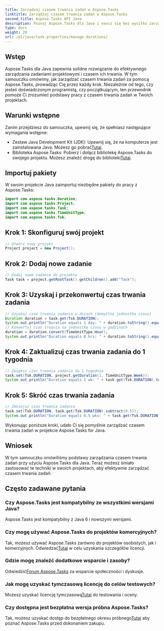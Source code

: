 ```yaml
---
title: Zarządzaj czasem trwania zadań w Aspose.Tasks
linktitle: Zarządzaj czasem trwania zadań w Aspose.Tasks
second_title: Aspose.Tasks API Java
description: Poznaj Aspose.Tasks dla Java i naucz się bez wysiłku zarządzać czasem trwania zadań. Postępuj zgodnie z naszym przewodnikiem krok po kroku, aby skutecznie planować i realizować projekty.
type: docs
weight: 20
url: /pl/java/task-properties/manage-durations/
---
```

## Wstęp
Aspose.Tasks dla Java zapewnia solidne rozwiązanie do efektywnego zarządzania zadaniami projektowymi i czasem ich trwania. W tym samouczku omówimy, jak zarządzać czasem trwania zadań za pomocą Aspose.Tasks, prowadząc Cię przez każdy krok. Niezależnie od tego, czy jesteś doświadczonym programistą, czy początkującym, ten przewodnik pomoże Ci zrozumieć podstawy pracy z czasem trwania zadań w Twoich projektach.
## Warunki wstępne
Zanim przejdziesz do samouczka, upewnij się, że spełniasz następujące wymagania wstępne:
-  Zestaw Java Development Kit (JDK): Upewnij się, że na komputerze jest zainstalowana Java. Możesz go pobrać[Tutaj](https://www.oracle.com/java/technologies/javase-downloads.html).
- Biblioteka Aspose.Tasks: Pobierz i dołącz bibliotekę Aspose.Tasks do swojego projektu. Możesz znaleźć drogę do biblioteki[Tutaj](https://releases.aspose.com/tasks/java/).
## Importuj pakiety
W swoim projekcie Java zaimportuj niezbędne pakiety do pracy z Aspose.Tasks:
```java
import com.aspose.tasks.Duration;
import com.aspose.tasks.Project;
import com.aspose.tasks.Task;
import com.aspose.tasks.TimeUnitType;
import com.aspose.tasks.Tsk;
```
## Krok 1: Skonfiguruj swój projekt
```java
// Utwórz nowy projekt
Project project = new Project();
```
## Krok 2: Dodaj nowe zadanie
```java
// Dodaj nowe zadanie do projektu
Task task = project.getRootTask().getChildren().add("Task");
```
## Krok 3: Uzyskaj i przekonwertuj czas trwania zadania
```java
// Uzyskaj czas trwania zadania w dniach (domyślna jednostka czasu)
Duration duration = task.get(Tsk.DURATION);
System.out.println("Duration equals 1 day: " + duration.toString().equals("1 day"));
// Konwertuj czas trwania na jednostkę czasu w godzinach
duration = duration.convert(TimeUnitType.Hour);
System.out.println("Duration equals 8 hrs: " + duration.toString().equals("8 hrs"));
```
## Krok 4: Zaktualizuj czas trwania zadania do 1 tygodnia
```java
// Zwiększ czas trwania zadania do 1 tygodnia
task.set(Tsk.DURATION, project.getDuration(1, TimeUnitType.Week));
System.out.println("Duration equals 1 wk: " + task.get(Tsk.DURATION).toString().equals("1 wk"));
```
## Krok 5: Skróć czas trwania zadania
```java
// Zmniejsz czas trwania zadania
task.set(Tsk.DURATION, task.get(Tsk.DURATION).subtract(0.5));
System.out.println("Duration equals 0.5 wks: " + task.get(Tsk.DURATION).toString().equals("0.5 wks"));
```
Wykonując poniższe kroki, udało Ci się pomyślnie zarządzać czasem trwania zadań w projekcie Aspose.Tasks for Java.
## Wniosek
W tym samouczku omówiliśmy podstawy zarządzania czasem trwania zadań przy użyciu Aspose.Tasks dla Java. Teraz możesz śmiało zastosować te techniki w swoich projektach, aby efektywnie zarządzać czasem trwania zadań.
## Często zadawane pytania
### Czy Aspose.Tasks jest kompatybilny ze wszystkimi wersjami Java?
Aspose.Tasks jest kompatybilny z Java 6 i nowszymi wersjami.
### Czy mogę używać Aspose.Tasks do projektów komercyjnych?
 Tak, możesz używać Aspose.Tasks zarówno do projektów osobistych, jak i komercyjnych. Odwiedzać[Tutaj](https://purchase.aspose.com/buy) w celu uzyskania szczegółów licencji.
### Gdzie mogę znaleźć dodatkowe wsparcie i zasoby?
 Odwiedzić[Forum Aspose.Tasks](https://forum.aspose.com/c/tasks/15) za wsparcie społeczności i dyskusje.
### Jak mogę uzyskać tymczasową licencję do celów testowych?
 Możesz uzyskać licencję tymczasową[Tutaj](https://purchase.aspose.com/temporary-license/) do testowania i oceny.
### Czy dostępna jest bezpłatna wersja próbna Aspose.Tasks?
 Tak, możesz uzyskać dostęp do bezpłatnego okresu próbnego[Tutaj](https://releases.aspose.com/) aby poznać Aspose.Tasks przed dokonaniem zakupu.